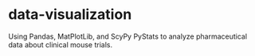 # data-visualization
Using Pandas, MatPlotLib, and ScyPy PyStats to analyze pharmaceutical data about clinical mouse trials.
